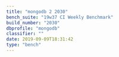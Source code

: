 ```yaml
---
title: "mongodb 2 2030"
bench_suite: "19w37 CI Weekly Benchmark"
build_number: "2030"
dbprofile: "mongodb"
classifier: ""
date: 2019-09-09T18:31:42
type: "bench"
---
```

